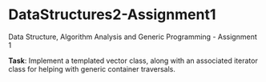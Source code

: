 # DataStructures2-Assignment1

Data Structure, Algorithm Analysis and Generic Programming - Assignment 1

**Task**: Implement a templated vector class, along with an associated iterator class for helping with generic container traversals. 
